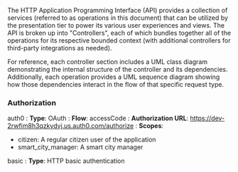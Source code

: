 The HTTP Application Programming Interface (API) provides a collection of services (referred to as operations
in this document) that can be utilized by the presentation tier to power its various user experiences and views.
The API is broken up into \"Controllers\", each of which bundles together all of the operations for its
respective bounded context (with additional controllers for third-party integrations as needed).

For reference, each controller section includes a UML class diagram demonstrating the internal structure of
the controller and its dependencies. Additionally, each operation provides a UML sequence diagram showing how
those dependencies interact in the flow of that specific request type.


### Authorization


auth0
: **Type**: OAuth
: **Flow**: accessCode
: **Authorization URL**: https://dev-2rwfim8h3qzkydvj.us.auth0.com/authorize
: **Scopes**: 
  - citizen: A regular citizen user of the application
  - smart_city_manager: A smart city manager

basic
: **Type**: HTTP basic authentication
